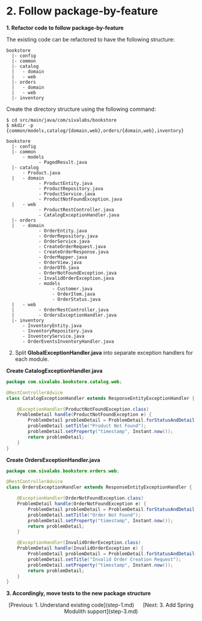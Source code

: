 # 2. Follow package-by-feature

**1. Refactor code to follow package-by-feature**

The existing code can be refactored to have the following structure:

```
bookstore
  |- config
  |- common
  |- catalog
  |   - domain
  |   - web
  |- orders
  |   - domain
  |   - web
  |- inventory
```

Create the directory structure using the following command:

```shell
$ cd src/main/java/com/sivalabs/bookstore
$ mkdir -p {common/models,catalog/{domain,web},orders/{domain,web},inventory}
```


```
bookstore
  |- config
  |- common
      - models
            - PagedResult.java
  |- catalog
      - Product.java
  |   - domain
            - ProductEntity.java
            - ProductRepository.java
            - ProductService.java
            - ProductNotFoundException.java
  |   - web
            - ProductRestController.java
            - CatalogExceptionHandler.java
  |- orders
  |   - domain
            - OrderEntity.java
            - OrderRepository.java
            - OrderService.java
            - CreateOrderRequest.java
            - CreateOrderResponse.java
            - OrderMapper.java
            - OrderView.java
            - OrderDTO.java
            - OrderNotFoundException.java
            - InvalidOrderException.java
            - models
                 - Customer.java
                 - OrderItem.java
                 - OrderStatus.java
  |   - web
  |         - OrderRestController.java
  |         - OrdersExceptionHandler.java
  |- inventory
      - InventoryEntity.java
      - InventoryRepository.java
      - InventoryService.java
      - OrderEventsInventoryHandler.java
```

2. Split **GlobalExceptionHandler.java** into separate exception handlers for each module. 

**Create CatalogExceptionHandler.java**

```java
package com.sivalabs.bookstore.catalog.web;

@RestControllerAdvice
class CatalogExceptionHandler extends ResponseEntityExceptionHandler {

    @ExceptionHandler(ProductNotFoundException.class)
    ProblemDetail handle(ProductNotFoundException e) {
        ProblemDetail problemDetail = ProblemDetail.forStatusAndDetail(HttpStatus.NOT_FOUND, e.getMessage());
        problemDetail.setTitle("Product Not Found");
        problemDetail.setProperty("timestamp", Instant.now());
        return problemDetail;
    }
}
```

**Create OrdersExceptionHandler.java**

```java
package com.sivalabs.bookstore.orders.web;

@RestControllerAdvice
class OrdersExceptionHandler extends ResponseEntityExceptionHandler {

    @ExceptionHandler(OrderNotFoundException.class)
    ProblemDetail handle(OrderNotFoundException e) {
        ProblemDetail problemDetail = ProblemDetail.forStatusAndDetail(HttpStatus.NOT_FOUND, e.getMessage());
        problemDetail.setTitle("Order Not Found");
        problemDetail.setProperty("timestamp", Instant.now());
        return problemDetail;
    }

    @ExceptionHandler(InvalidOrderException.class)
    ProblemDetail handle(InvalidOrderException e) {
        ProblemDetail problemDetail = ProblemDetail.forStatusAndDetail(HttpStatus.BAD_REQUEST, e.getMessage());
        problemDetail.setTitle("Invalid Order Creation Request");
        problemDetail.setProperty("timestamp", Instant.now());
        return problemDetail;
    }
}
```

**3. Accordingly, move tests to the new package structure**

<p align="center">
[Previous: 1. Understand existing code](step-1.md) &nbsp;&nbsp;&nbsp;&nbsp;
[Next: 3. Add Spring Modulith support](step-3.md)
</p>
